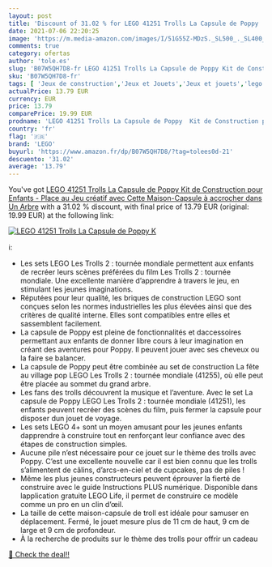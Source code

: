 ```yaml
---
layout: post
title: 'Discount of 31.02 % for LEGO 41251 Trolls La Capsule de Poppy  K'
date: 2021-07-06 22:20:25
image: 'https://m.media-amazon.com/images/I/51G55Z-MDzS._SL500_._SL400_.jpg'
comments: true
category: ofertas
author: 'tole.es'
slug: 'B07W5QH7D8-fr LEGO 41251 Trolls La Capsule de Poppy Kit de Construction...'
sku: 'B07W5QH7D8-fr'
tags: [ 'Jeux de construction','Jeux et Jouets','Jeux et jouets','lego', ]
actualPrice: 13.79 EUR
currency: EUR
price: 13.79
comparePrice: 19.99 EUR
prodname: 'LEGO 41251 Trolls La Capsule de Poppy  Kit de Construction pour Enfants - Place au Jeu créatif avec Cette Maison-Capsule à accrocher dans Un Arbre'
country: 'fr'
flag: '🇫🇷'
brand: 'LEGO'
buyurl: 'https://www.amazon.fr/dp/B07W5QH7D8/?tag=tolees0d-21'
descuento: '31.02'
average: '13.79'
---
```


You've got [LEGO 41251 Trolls La Capsule de Poppy  Kit de Construction pour Enfants - Place au Jeu créatif avec Cette Maison-Capsule à accrocher dans Un Arbre](https://www.amazon.fr/dp/B07W5QH7D8/?tag=tolees0d-21) with a  31.02 % discount, with final price of 13.79 EUR (original: 19.99 EUR) at the following link:

[![LEGO 41251 Trolls La Capsule de Poppy  K](https://m.media-amazon.com/images/I/51G55Z-MDzS._SL500_._SL400_.jpg)](https://www.amazon.fr/dp/B07W5QH7D8/?tag=tolees0d-21)

ℹ️:

- Les sets LEGO Les Trolls 2 : tournée mondiale permettent aux enfants de recréer leurs scènes préférées du film Les Trolls 2 : tournée mondiale. Une excellente manière d’apprendre à travers le jeu, en stimulant les jeunes imaginations.
- Réputées pour leur qualité, les briques de construction LEGO sont conçues selon les normes industrielles les plus élevées ainsi que des critères de qualité interne. Elles sont compatibles entre elles et sassemblent facilement.
- La capsule de Poppy est pleine de fonctionnalités et daccessoires permettant aux enfants de donner libre cours à leur imagination en créant des aventures pour Poppy. Il peuvent jouer avec ses cheveux ou la faire se balancer.
- La capsule de Poppy peut être combinée au set de construction La fête au village pop LEGO Les Trolls 2 : tournée mondiale (41255), où elle peut être placée au sommet du grand arbre.
- Les fans des trolls découvrent la musique et l’aventure. Avec le set La capsule de Poppy LEGO Les Trolls 2 : tournée mondiale (41251), les enfants peuvent recréer des scènes du film, puis fermer la capsule pour disposer dun jouet de voyage.
- Les sets LEGO 4+ sont un moyen amusant pour les jeunes enfants dapprendre à construire tout en renforçant leur confiance avec des étapes de construction simples.
- Aucune pile n’est nécessaire pour ce jouet sur le thème des trolls avec Poppy. C’est une excellente nouvelle car il est bien connu que les trolls s’alimentent de câlins, d’arcs-en-ciel et de cupcakes, pas de piles !
- Même les plus jeunes constructeurs peuvent éprouver la fierté de construire avec le guide Instructions PLUS numérique. Disponible dans lapplication gratuite LEGO Life, il permet de construire ce modèle comme un pro en un clin d’œil.
- La taille de cette maison-capsule de troll est idéale pour samuser en déplacement. Fermé, le jouet mesure plus de 11 cm de haut, 9 cm de large et 9 cm de profondeur.
- À la recherche de produits sur le thème des trolls pour offrir un cadeau

[🛒 Check the deal!!](https://www.amazon.fr/dp/B07W5QH7D8/?tag=tolees0d-21)
